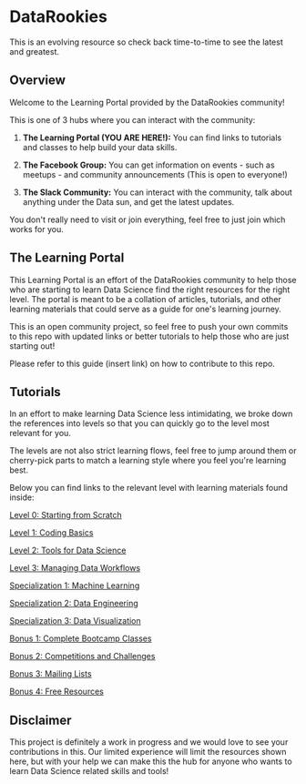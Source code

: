 # DataRookies
This is an evolving resource so check back time-to-time to see the latest and greatest.

## Overview

Welcome to the Learning Portal provided by the DataRookies community!  

This is one of 3 hubs where you can interact with the community:
1. **The Learning Portal (YOU ARE HERE!):** You can find links to tutorials and classes to help build your data skills.

2. **The Facebook Group:** You can get information on events - such as meetups - and community announcements (This is open to everyone!)

3. **The Slack Community:** You can interact with the community, talk about anything under the Data sun, and get the latest updates.

You don't really need to visit or join everything, feel free to just join which works for you.

## The Learning Portal

This Learning Portal is an effort of the DataRookies community to help those who are starting to learn Data Science find the right resources for the right level. The portal is meant to be a collation of articles, tutorials, and other learning materials that could serve as a guide for one's learning journey.

This is an open community project, so feel free to push your own commits to this repo with updated links or better tutorials to help those who are just starting out!

Please refer to this guide (insert link) on how to contribute to this repo.

## Tutorials

In an effort to make learning Data Science less intimidating, we broke down the references into levels so that you can quickly go to the level most relevant for you.

The levels are not also strict learning flows, feel free to jump around them or cherry-pick parts to match a learning style where you feel you're learning best.

Below you can find links to the relevant level with learning materials found inside:

[Level 0: Starting from Scratch](https://github.com/aescay/DataRookies/blob/master/learning_references/Level%200:%20Starting%20from%20Scratch%20.md)

[Level 1: Coding Basics](https://github.com/aescay/DataRookies/blob/master/learning_references/Level%201:%20Coding%20Basics.md)

[Level 2: Tools for Data Science](https://github.com/aescay/DataRookies/blob/master/learning_references/Level%202:%20Tools%20for%20Data%20Science.md)

[Level 3: Managing Data Workflows]()

[Specialization 1: Machine Learning]()

[Specialization 2: Data Engineering]()

[Specialization 3: Data Visualization]()

[Bonus 1: Complete Bootcamp Classes](https://github.com/aescay/DataRookies/blob/master/learning_references/Bonus%201:%20Complete%20Bootcamp%20Classes.md)

[Bonus 2: Competitions and Challenges]()

[Bonus 3: Mailing Lists]() 

[Bonus 4: Free Resources]()

## Disclaimer

This project is definitely a work in progress and we would love to see your contributions in this. Our limited experience will limit the resources shown here, but with your help we can make this the hub for anyone who wants to learn Data Science related skills and tools!
